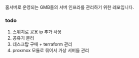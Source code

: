 홈서버로 운영되는 GMB들의 서버 인프라를 관리하기 위한 레포입니다.

### todo
1. 스위치로 공용 ip 추가 사용 
2. 공유기 분리
3. 데스크탑 구매 + terraform 관리
4. proxmox 모듈로 묶어서 가상 서버들 관리
